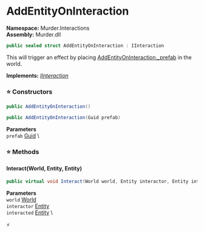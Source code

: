 # AddEntityOnInteraction

**Namespace:** Murder.Interactions \
**Assembly:** Murder.dll

```csharp
public sealed struct AddEntityOnInteraction : IInteraction
```

This will trigger an effect by placing [AddEntityOnInteraction._prefab](../../murder/interactions/addentityoninteraction.html#_prefab) in the world.

**Implements:** _[IInteraction](../..//Bang/Interactions/IInteraction.html)_

### ⭐ Constructors
```csharp
public AddEntityOnInteraction()
```

```csharp
public AddEntityOnInteraction(Guid prefab)
```

**Parameters** \
`prefab` [Guid](https://learn.microsoft.com/en-us/dotnet/api/System.Guid?view=net-7.0) \

### ⭐ Methods
#### Interact(World, Entity, Entity)
```csharp
public virtual void Interact(World world, Entity interactor, Entity interacted)
```

**Parameters** \
`world` [World](../..//Bang/World.html) \
`interactor` [Entity](../..//Bang/Entities/Entity.html) \
`interacted` [Entity](../..//Bang/Entities/Entity.html) \



⚡